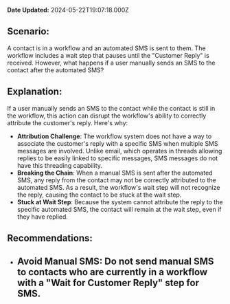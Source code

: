 **Date Updated:** 2024-05-22T19:07:18.000Z

## Scenario:

A contact is in a workflow and an automated SMS is sent to them. The workflow includes a wait step that pauses until the "Customer Reply" is received. However, what happens if a user manually sends an SMS to the contact after the automated SMS?

  
## Explanation:

If a user manually sends an SMS to the contact while the contact is still in the workflow, this action can disrupt the workflow's ability to correctly attribute the customer's reply. Here's why:

* **Attribution Challenge**: The workflow system does not have a way to associate the customer's reply with a specific SMS when multiple SMS messages are involved. Unlike email, which operates in threads allowing replies to be easily linked to specific messages, SMS messages do not have this threading capability.
* **Breaking the Chain**: When a manual SMS is sent after the automated SMS, any reply from the contact may not be correctly attributed to the automated SMS. As a result, the workflow's wait step will not recognize the reply, causing the contact to be stuck at the wait step.
* **Stuck at Wait Step**: Because the system cannot attribute the reply to the specific automated SMS, the contact will remain at the wait step, even if they have replied.

  
## Recommendations:

* ## **Avoid Manual SMS**: Do not send manual SMS to contacts who are currently in a workflow with a "Wait for Customer Reply" step for SMS.
